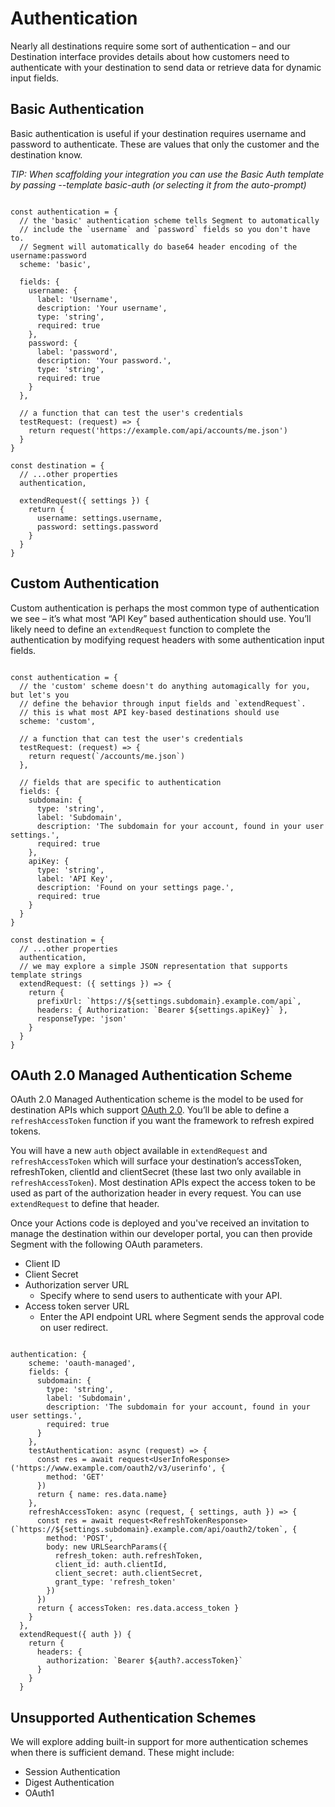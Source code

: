 # Authentication

Nearly all destinations require some sort of authentication – and our Destination interface provides details about how customers need to authenticate with your destination to send data or retrieve data for dynamic input fields.

## Basic Authentication

Basic authentication is useful if your destination requires username and password to authenticate. These are values that only the customer and the destination know.

_TIP: When scaffolding your integration you can use the Basic Auth template by passing --template basic-auth (or selecting it from the auto-prompt)_

```

const authentication = {
  // the 'basic' authentication scheme tells Segment to automatically
  // include the `username` and `password` fields so you don't have to.
  // Segment will automatically do base64 header encoding of the username:password
  scheme: 'basic',

  fields: {
    username: {
      label: 'Username',
      description: 'Your username',
      type: 'string',
      required: true
    },
    password: {
      label: 'password',
      description: 'Your password.',
      type: 'string',
      required: true
    }
  },

  // a function that can test the user's credentials
  testRequest: (request) => {
    return request('https://example.com/api/accounts/me.json')
  }
}

const destination = {
  // ...other properties
  authentication,

  extendRequest({ settings }) {
    return {
      username: settings.username,
      password: settings.password
    }
  }
}
```

## Custom Authentication

Custom authentication is perhaps the most common type of authentication we see – it’s what most “API Key” based authentication should use. You’ll likely need to define an `extendRequest` function to complete the authentication by modifying request headers with some authentication input fields.

```

const authentication = {
  // the 'custom' scheme doesn't do anything automagically for you, but let's you
  // define the behavior through input fields and `extendRequest`.
  // this is what most API key-based destinations should use
  scheme: 'custom',

  // a function that can test the user's credentials
  testRequest: (request) => {
    return request(`/accounts/me.json`)
  },

  // fields that are specific to authentication
  fields: {
    subdomain: {
      type: 'string',
      label: 'Subdomain',
      description: 'The subdomain for your account, found in your user settings.',
      required: true
    },
    apiKey: {
      type: 'string',
      label: 'API Key',
      description: 'Found on your settings page.',
      required: true
    }
  }
}

const destination = {
  // ...other properties
  authentication,
  // we may explore a simple JSON representation that supports template strings
  extendRequest: ({ settings }) => {
    return {
      prefixUrl: `https://${settings.subdomain}.example.com/api`,
      headers: { Authorization: `Bearer ${settings.apiKey}` },
      responseType: 'json'
    }
  }
}
```

## OAuth 2.0 Managed Authentication Scheme

OAuth 2.0 Managed Authentication scheme is the model to be used for destination APIs which support [OAuth 2.0](https://oauth.net/2/). You’ll be able to define a `refreshAccessToken` function if you want the framework to refresh expired tokens.

You will have a new `auth` object available in `extendRequest` and `refreshAccessToken` which will surface your destination’s accessToken, refreshToken, clientId and clientSecret (these last two only available in `refreshAccessToken`). Most destination APIs expect the access token to be used as part of the authorization header in every request. You can use `extendRequest` to define that header.

Once your Actions code is deployed and you've received an invitation to manage the destination within our developer portal, you can then provide Segment with the following OAuth parameters.

- Client ID
- Client Secret
- Authorization server URL
  - Specify where to send users to authenticate with your API.
- Access token server URL
  - Enter the API endpoint URL where Segment sends the approval code on user redirect.

```

authentication: {
    scheme: 'oauth-managed',
    fields: {
      subdomain: {
        type: 'string',
        label: 'Subdomain',
        description: 'The subdomain for your account, found in your user settings.',
        required: true
      }
    },
    testAuthentication: async (request) => {
      const res = await request<UserInfoResponse>('https://www.example.com/oauth2/v3/userinfo', {
        method: 'GET'
      })
      return { name: res.data.name}
    },
    refreshAccessToken: async (request, { settings, auth }) => {
      const res = await request<RefreshTokenResponse>(`https://${settings.subdomain}.example.com/api/oauth2/token`, {
        method: 'POST',
        body: new URLSearchParams({
          refresh_token: auth.refreshToken,
          client_id: auth.clientId,
          client_secret: auth.clientSecret,
          grant_type: 'refresh_token'
        })
      })
      return { accessToken: res.data.access_token }
    }
  },
  extendRequest({ auth }) {
    return {
      headers: {
        authorization: `Bearer ${auth?.accessToken}`
      }
    }
  }
```

## Unsupported Authentication Schemes

We will explore adding built-in support for more authentication schemes when there is sufficient demand. These might include:

- Session Authentication
- Digest Authentication
- OAuth1
